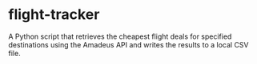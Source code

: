 # flight-tracker
A Python script that retrieves the cheapest flight deals for specified destinations using the Amadeus API and writes the results to a local CSV file.
